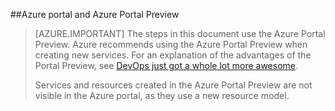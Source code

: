 <!-- not suitable for mooncake-->

##Azure portal and Azure Portal Preview

> [AZURE.IMPORTANT] The steps in this document use the Azure Portal Preview. Azure recommends using the Azure Portal Preview when creating new services. For an explanation of the advantages of the Portal Preview, see [DevOps just got a whole lot more awesome](https://azure.microsoft.comhttp://portal.azure.cn). 
> 
> Services and resources created in the Azure Portal Preview are not visible in the Azure portal, as they use a new resource model.